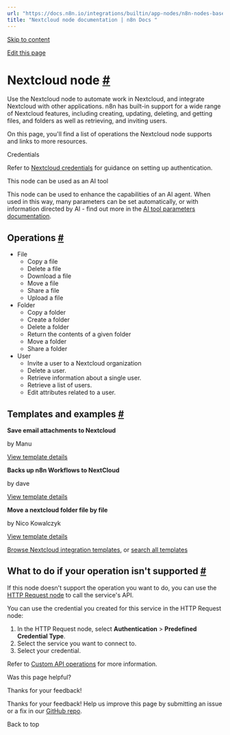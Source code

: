 ```yaml
---
url: "https://docs.n8n.io/integrations/builtin/app-nodes/n8n-nodes-base.nextcloud/"
title: "Nextcloud node documentation | n8n Docs "
---
```


[Skip to content](https://docs.n8n.io/integrations/builtin/app-nodes/n8n-nodes-base.nextcloud/#nextcloud-node)

[Edit this page](https://github.com/n8n-io/n8n-docs/edit/main/docs/integrations/builtin/app-nodes/n8n-nodes-base.nextcloud.md "Edit this page")

# Nextcloud node [\#](https://docs.n8n.io/integrations/builtin/app-nodes/n8n-nodes-base.nextcloud/\#nextcloud-node "Permanent link")

Use the Nextcloud node to automate work in Nextcloud, and integrate Nextcloud with other applications. n8n has built-in support for a wide range of Nextcloud features, including creating, updating, deleting, and getting files, and folders as well as retrieving, and inviting users.

On this page, you'll find a list of operations the Nextcloud node supports and links to more resources.

Credentials

Refer to [Nextcloud credentials](https://docs.n8n.io/integrations/builtin/credentials/nextcloud/) for guidance on setting up authentication.

This node can be used as an AI tool

This node can be used to enhance the capabilities of an AI agent. When used in this way, many parameters can be set automatically, or with information directed by AI - find out more in the [AI tool parameters documentation](https://docs.n8n.io/advanced-ai/examples/using-the-fromai-function/).

## Operations [\#](https://docs.n8n.io/integrations/builtin/app-nodes/n8n-nodes-base.nextcloud/\#operations "Permanent link")

- File
  - Copy a file
  - Delete a file
  - Download a file
  - Move a file
  - Share a file
  - Upload a file
- Folder
  - Copy a folder
  - Create a folder
  - Delete a folder
  - Return the contents of a given folder
  - Move a folder
  - Share a folder
- User
  - Invite a user to a Nextcloud organization
  - Delete a user.
  - Retrieve information about a single user.
  - Retrieve a list of users.
  - Edit attributes related to a user.

## Templates and examples [\#](https://docs.n8n.io/integrations/builtin/app-nodes/n8n-nodes-base.nextcloud/\#templates-and-examples "Permanent link")

**Save email attachments to Nextcloud**

by Manu

[View template details](https://n8n.io/workflows/1344-save-email-attachments-to-nextcloud/)

**Backs up n8n Workflows to NextCloud**

by dave

[View template details](https://n8n.io/workflows/175-backs-up-n8n-workflows-to-nextcloud/)

**Move a nextcloud folder file by file**

by Nico Kowalczyk

[View template details](https://n8n.io/workflows/1994-move-a-nextcloud-folder-file-by-file/)

[Browse Nextcloud integration templates](https://n8n.io/integrations/nextcloud/), or [search all templates](https://n8n.io/workflows/)

## What to do if your operation isn't supported [\#](https://docs.n8n.io/integrations/builtin/app-nodes/n8n-nodes-base.nextcloud/\#what-to-do-if-your-operation-isnt-supported "Permanent link")

If this node doesn't support the operation you want to do, you can use the [HTTP Request node](https://docs.n8n.io/integrations/builtin/core-nodes/n8n-nodes-base.httprequest/) to call the service's API.

You can use the credential you created for this service in the HTTP Request node:

1. In the HTTP Request node, select **Authentication** \> **Predefined Credential Type**.
2. Select the service you want to connect to.
3. Select your credential.

Refer to [Custom API operations](https://docs.n8n.io/integrations/custom-operations/) for more information.

Was this page helpful?






Thanks for your feedback!






Thanks for your feedback! Help us improve this page by submitting an issue or a fix in our [GitHub repo](https://github.com/n8n-io/n8n-docs).


Back to top